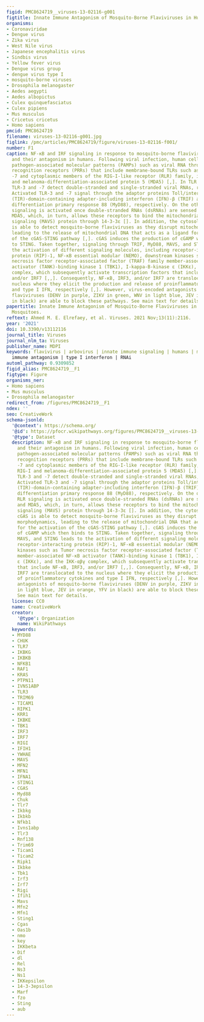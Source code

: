 ```yaml
---
figid: PMC8624719__viruses-13-02116-g001
figtitle: Innate Immune Antagonism of Mosquito-Borne Flaviviruses in Humans and Mosquitoes
organisms:
- Coronaviridae
- Dengue virus
- Zika virus
- West Nile virus
- Japanese encephalitis virus
- Sindbis virus
- Yellow fever virus
- Dengue virus group
- dengue virus type I
- mosquito-borne viruses
- Drosophila melanogaster
- Aedes aegypti
- Aedes albopictus
- Culex quinquefasciatus
- Culex pipiens
- Mus musculus
- Cricetus cricetus
- Homo sapiens
pmcid: PMC8624719
filename: viruses-13-02116-g001.jpg
figlink: /pmc/articles/PMC8624719/figure/viruses-13-02116-f001/
number: F1
caption: NF-κB and IRF signaling in response to mosquito-borne flavivirus infection
  and their antagonism in humans. Following viral infection, human cells recognize
  pathogen-associated molecular patterns (PAMPs) such as viral RNA through pattern
  recognition receptors (PRRs) that include membrane-bound TLRs such as TLR-3 and
  -7 and cytoplasmic members of the RIG-I-like receptor (RLR) family, including RIG-I
  and melanoma-differentiation-associated protein 5 (MDA5) [,]. In TLR signaling,
  TLR-3 and -7 detect double-stranded and single-stranded viral RNAs, respectively.
  Activated TLR-3 and -7 signal through the adaptor proteins Toll/interleukin receptor
  (TIR)-domain-containing adapter-including interferon (IFN)-β (TRIF) and myeloid
  differentiation primary response 88 (MyD88), respectively. On the other hand, RLR
  signaling is activated once double-stranded RNAs (dsRNAs) are sensed by RIG-I and
  MDA5, which, in turn, allows these receptors to bind the mitochondrial antiviral
  signaling (MAVS) protein through 14-3-3ε []. In addition, the cytosolic sensor cGAS
  is able to detect mosquito-borne flaviviruses as they disrupt mitochondrial morphodynamics,
  leading to the release of mitochondrial DNA that acts as a ligand for the activation
  of the cGAS-STING pathway [,]. cGAS induces the production of cGAMP which then binds
  to STING. Taken together, signaling through TRIF, MyD88, MAVS, and STING leads to
  the activation of different signaling molecules, including receptor-interacting
  protein (RIP)-1, NF-κB essential modular (NEMO), downstream kinases such as Tumor
  necrosis factor receptor-associated factor (TRAF) family member-associated NF-κB
  activator (TANK)-binding kinase 1 (TBK1), I-kappa-B-kinase ε (IKKε), and the IKK-αβγ
  complex, which subsequently activate transcription factors that include NF-κB, IRF3,
  and/or IRF7 [,,]. Consequently, NF-κB, IRF3, and/or IRF7 are translocated to the
  nucleus where they elicit the production and release of proinflammatory cytokines
  and type I IFN, respectively [,]. However, virus-encoded antagonists of mosquito-borne
  flaviviruses (DENV in purple, ZIKV in green, WNV in light blue, JEV in orange, YFV
  in black) are able to block these pathways. See main text for details.
papertitle: Innate Immune Antagonism of Mosquito-Borne Flaviviruses in Humans and
  Mosquitoes.
reftext: Ahmed M. E. Elrefaey, et al. Viruses. 2021 Nov;13(11):2116.
year: '2021'
doi: 10.3390/v13112116
journal_title: Viruses
journal_nlm_ta: Viruses
publisher_name: MDPI
keywords: flavivirus | arbovirus | innate immune signaling | humans | mosquitoes |
  immune antagonism | type I interferon | RNAi
automl_pathway: 0.9309852
figid_alias: PMC8624719__F1
figtype: Figure
organisms_ner:
- Homo sapiens
- Mus musculus
- Drosophila melanogaster
redirect_from: /figures/PMC8624719__F1
ndex: ''
seo: CreativeWork
schema-jsonld:
  '@context': https://schema.org/
  '@id': https://pfocr.wikipathways.org/figures/PMC8624719__viruses-13-02116-g001.html
  '@type': Dataset
  description: NF-κB and IRF signaling in response to mosquito-borne flavivirus infection
    and their antagonism in humans. Following viral infection, human cells recognize
    pathogen-associated molecular patterns (PAMPs) such as viral RNA through pattern
    recognition receptors (PRRs) that include membrane-bound TLRs such as TLR-3 and
    -7 and cytoplasmic members of the RIG-I-like receptor (RLR) family, including
    RIG-I and melanoma-differentiation-associated protein 5 (MDA5) [,]. In TLR signaling,
    TLR-3 and -7 detect double-stranded and single-stranded viral RNAs, respectively.
    Activated TLR-3 and -7 signal through the adaptor proteins Toll/interleukin receptor
    (TIR)-domain-containing adapter-including interferon (IFN)-β (TRIF) and myeloid
    differentiation primary response 88 (MyD88), respectively. On the other hand,
    RLR signaling is activated once double-stranded RNAs (dsRNAs) are sensed by RIG-I
    and MDA5, which, in turn, allows these receptors to bind the mitochondrial antiviral
    signaling (MAVS) protein through 14-3-3ε []. In addition, the cytosolic sensor
    cGAS is able to detect mosquito-borne flaviviruses as they disrupt mitochondrial
    morphodynamics, leading to the release of mitochondrial DNA that acts as a ligand
    for the activation of the cGAS-STING pathway [,]. cGAS induces the production
    of cGAMP which then binds to STING. Taken together, signaling through TRIF, MyD88,
    MAVS, and STING leads to the activation of different signaling molecules, including
    receptor-interacting protein (RIP)-1, NF-κB essential modular (NEMO), downstream
    kinases such as Tumor necrosis factor receptor-associated factor (TRAF) family
    member-associated NF-κB activator (TANK)-binding kinase 1 (TBK1), I-kappa-B-kinase
    ε (IKKε), and the IKK-αβγ complex, which subsequently activate transcription factors
    that include NF-κB, IRF3, and/or IRF7 [,,]. Consequently, NF-κB, IRF3, and/or
    IRF7 are translocated to the nucleus where they elicit the production and release
    of proinflammatory cytokines and type I IFN, respectively [,]. However, virus-encoded
    antagonists of mosquito-borne flaviviruses (DENV in purple, ZIKV in green, WNV
    in light blue, JEV in orange, YFV in black) are able to block these pathways.
    See main text for details.
  license: CC0
  name: CreativeWork
  creator:
    '@type': Organization
    name: WikiPathways
  keywords:
  - MYD88
  - CHUK
  - TLR7
  - IKBKG
  - IKBKB
  - NFKB1
  - RAF1
  - KRAS
  - PTPN11
  - IVNS1ABP
  - TLR3
  - TRIM69
  - TICAM1
  - RIPK1
  - KRR1
  - IKBKE
  - TBK1
  - IRF3
  - IRF7
  - RIGI
  - IFIH1
  - YWHAE
  - MAVS
  - MFN2
  - MFN1
  - IFNA1
  - STING1
  - CGAS
  - Myd88
  - Chuk
  - Tlr7
  - Ikbkg
  - Ikbkb
  - Nfkb1
  - Ivns1abp
  - Tlr3
  - Rnf138
  - Trim69
  - Ticam1
  - Ticam2
  - Ripk1
  - Ikbke
  - Tbk1
  - Irf3
  - Irf7
  - Rigi
  - Ifih1
  - Mavs
  - Mfn2
  - Mfn1
  - Sting1
  - Cgas
  - Oas1b
  - nmo
  - key
  - IKKbeta
  - Dif
  - dl
  - Rel
  - Ns3
  - Ns1
  - IKKepsilon
  - 14-3-3epsilon
  - Marf
  - fzo
  - Sting
  - aub
---
```

